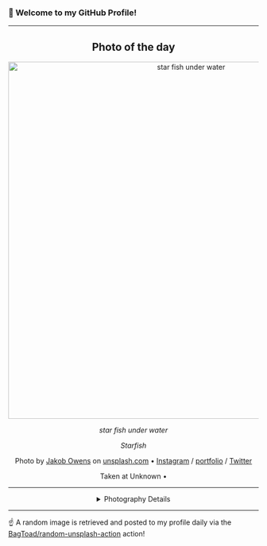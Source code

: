 ### 👋 Welcome to my GitHub Profile!

----
<div align="center">

## Photo of the day
  
  <a href="https://unsplash.com/photos/star-fish-under-water-n5wwck8ES4w"><img width="720" src="https://images.unsplash.com/photo-1487252015168-776961549aca?crop=entropy&cs=tinysrgb&fit=max&fm=jpg&ixid=M3w1OTQ0OTd8MHwxfHJhbmRvbXx8fHx8fHx8fDE3MzMyMDYxOTd8&ixlib=rb-4.0.3&q=80&w=1080" alt="star fish under water"></a>
  
  <em>star fish under water</em>
  
  <em>Starfish</em>

  Photo by [Jakob Owens](https://amap.to/jakobowens/) on [unsplash.com](https://unsplash.com/) • [Instagram](https://instagram.com/jakobowens) / [portfolio](https://amap.to/jakobowens/) / [Twitter](https://twitter.com/jakobOwenss)
  
  Taken at Unknown • 
  
  ---
  
<details>
<summary>Photography Details</summary>
  
| Parameter     | Value |
| ------------- | ----- |
| Camera Model  | Canon EOS 5D Mark III |
| Exposure Time | 1/1000 |
| Aperture      | 5.0 |
| Focal Length  | 24.0 |
| ISO           | 125 |
| Location      | Unknown (null) |
| Coordinates   | Latitude null, Longitude null |

</details>

</div>

----

☝️ A random image is retrieved and posted to my profile daily via the [BagToad/random-unsplash-action](https://github.com/BagToad/random-unsplash-action) action!
